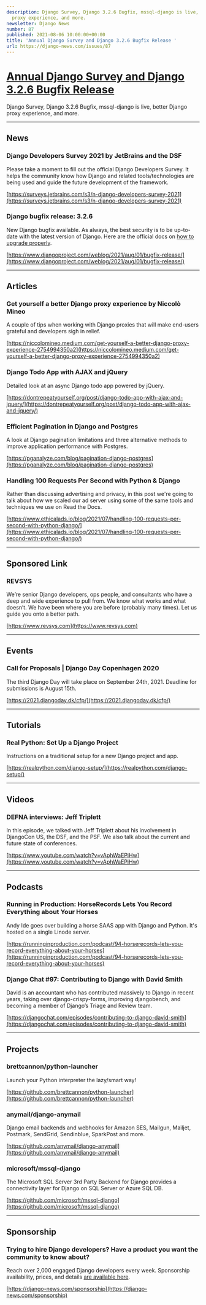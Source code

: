 ```yaml
---
description: Django Survey, Django 3.2.6 Bugfix, mssql-django is live, better Django
  proxy experience, and more.
newsletter: Django News
number: 87
published: 2021-08-06 10:00:00+00:00
title: 'Annual Django Survey and Django 3.2.6 Bugfix Release '
url: https://django-news.com/issues/87
---
```


# [Annual Django Survey and Django 3.2.6 Bugfix Release ](https://django-news.com/issues/87)

Django Survey, Django 3.2.6 Bugfix, mssql-django is live, better Django proxy experience, and more.

----

## News

### Django Developers Survey 2021 by JetBrains and the DSF

<p>Please take a moment to fill out the official Django Developers Survey. It helps the community know how Django and related tools/technologies are being used and guide the future development of the framework.</p>

[https://surveys.jetbrains.com/s3/n-django-developers-survey-2021](https://surveys.jetbrains.com/s3/n-django-developers-survey-2021)

### Django bugfix release: 3.2.6

<p>New Django bugfix available. As always, the best security is to be up-to-date with the latest version of Django. Here are the official docs on <a href="https://cur.at/dQKI02Y">how to upgrade properly</a>.</p>

[https://www.djangoproject.com/weblog/2021/aug/01/bugfix-release/](https://www.djangoproject.com/weblog/2021/aug/01/bugfix-release/)

----

## Articles

### Get yourself a better Django proxy experience by Niccolò Mineo

<p>A couple of tips when working with Django proxies that will make end-users grateful and developers sigh in relief.</p>

[https://niccolomineo.medium.com/get-yourself-a-better-django-proxy-experience-2754994350a2](https://niccolomineo.medium.com/get-yourself-a-better-django-proxy-experience-2754994350a2)

### Django Todo App with AJAX and jQuery

<p>Detailed look at an async Django todo app powered by jQuery.</p>

[https://dontrepeatyourself.org/post/django-todo-app-with-ajax-and-jquery/](https://dontrepeatyourself.org/post/django-todo-app-with-ajax-and-jquery/)

### Efficient Pagination in Django and Postgres

<p>A look at Django pagination limitations and three alternative methods to improve application performance with Postgres.</p>

[https://pganalyze.com/blog/pagination-django-postgres](https://pganalyze.com/blog/pagination-django-postgres)

### Handling 100 Requests Per Second with Python & Django

<p>Rather than discussing advertising and privacy, in this post we're going to talk about how we scaled our ad server using some of the same tools and techniques we use on Read the Docs.</p>

[https://www.ethicalads.io/blog/2021/07/handling-100-requests-per-second-with-python-django/](https://www.ethicalads.io/blog/2021/07/handling-100-requests-per-second-with-python-django/)

----

## Sponsored Link

### REVSYS

<p>We’re senior Django developers, ops people, and consultants who have a deep and wide experience to pull from. We know what works and what doesn’t. We have been where you are before (probably many times). Let us guide you onto a better path.</p>

[https://www.revsys.com](https://www.revsys.com)

----

## Events

### Call for Proposals | Django Day Copenhagen 2020

<p>The third Django Day will take place on September 24th, 2021. Deadline for submissions is August 15th.</p>

[https://2021.djangoday.dk/cfp/](https://2021.djangoday.dk/cfp/)

----

## Tutorials

### Real Python: Set Up a Django Project

<p>Instructions on a traditional setup for a new Django project and app.</p>

[https://realpython.com/django-setup/](https://realpython.com/django-setup/)

----

## Videos

### DEFNA interviews: Jeff Triplett

<p>In this episode, we talked with Jeff Triplett about his involvement in DjangoCon US, the DSF, and the PSF. We also talk about the current and future state of conferences.</p>

[https://www.youtube.com/watch?v=vAphWaEPiHw](https://www.youtube.com/watch?v=vAphWaEPiHw)

----

## Podcasts

### Running in Production: HorseRecords Lets You Record Everything about Your Horses

<p>Andy Ide goes over building a horse SAAS app with Django and Python. It's hosted on a single Linode server.</p>

[https://runninginproduction.com/podcast/94-horserecords-lets-you-record-everything-about-your-horses](https://runninginproduction.com/podcast/94-horserecords-lets-you-record-everything-about-your-horses)

### Django Chat #97: Contributing to Django with David Smith

<p>David is an accountant who has contributed massively to Django in recent years, taking over django-crispy-forms, improving djangobench, and becoming a member of Django’s Triage and Review team.</p>

[https://djangochat.com/episodes/contributing-to-django-david-smith](https://djangochat.com/episodes/contributing-to-django-david-smith)

----

## Projects

### brettcannon/python-launcher

<p>Launch your Python interpreter the lazy/smart way!</p>

[https://github.com/brettcannon/python-launcher](https://github.com/brettcannon/python-launcher)

### anymail/django-anymail

<p>Django email backends and webhooks for Amazon SES, Mailgun, Mailjet, Postmark, SendGrid, Sendinblue, SparkPost and more.</p>

[https://github.com/anymail/django-anymail](https://github.com/anymail/django-anymail)

### microsoft/mssql-django

<p>The Microsoft SQL Server 3rd Party Backend for Django provides a connectivity layer for Django on SQL Server or Azure SQL DB.</p>

[https://github.com/microsoft/mssql-django](https://github.com/microsoft/mssql-django)

----

## Sponsorship

### Trying to hire Django developers? Have a product you want the community to know about? 

<p>Reach over 2,000 engaged Django developers every week. Sponsorship availability, prices, and details <a href="https://cur.at/4shOhie">are available here</a>.</p>

[https://django-news.com/sponsorship](https://django-news.com/sponsorship)